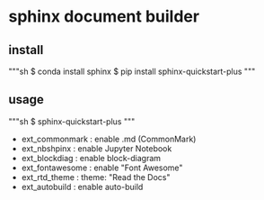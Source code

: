 # sphinx document builder

## install

"""sh
$ conda install sphinx
$ pip install sphinx-quickstart-plus
"""


## usage

"""sh
$ sphinx-quickstart-plus
"""


- ext_commonmark : enable .md (CommonMark)
- ext_nbshpinx : enable Jupyter Notebook
- ext_blockdiag : enable block-diagram
- ext_fontawesome : enable "Font Awesome"
- ext_rtd_theme : theme: "Read the Docs"
- ext_autobuild : enable auto-build
